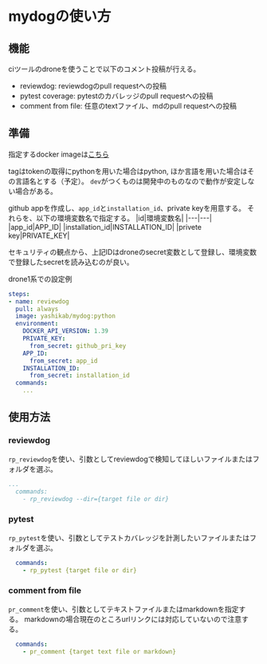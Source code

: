 # mydogの使い方

## 機能

ciツールのdroneを使うことで以下のコメント投稿が行える。

- reviewdog: reviewdogのpull requestへの投稿
- pytest coverage: pytestのカバレッジのpull requestへの投稿
- comment from file: 任意のtextファイル、mdのpull requestへの投稿

## 準備

指定するdocker imageは[こちら](https://hub.docker.com/repository/docker/yashikab/mydog)

tagはtokenの取得にpythonを用いた場合はpython, ほか言語を用いた場合はその言語名とする（予定）。 `dev`がつくものは開発中のものなので動作が安定しない場合がある。

github appを作成し、`app_id`と`installation_id`、private keyを用意する。
それらを、以下の環境変数名で指定する。
|id|環境変数名|
|---|---|
|app_id|APP_ID|
|installation_id|INSTALLATION_ID|
|privete key|PRIVATE_KEY|

セキュリティの観点から、上記IDはdroneのsecret変数として登録し、環境変数で登録したsecretを読み込むのが良い。

drone1系での設定例

```yml
steps:
- name: reviewdog
  pull: always
  image: yashikab/mydog:python
  environment:
    DOCKER_API_VERSION: 1.39
    PRIVATE_KEY:
      from_secret: github_pri_key
    APP_ID:
      from_secret: app_id
    INSTALLATION_ID:
      from_secret: installation_id
  commands:
    ...
```

## 使用方法

### reviewdog

`rp_reviewdog`を使い、引数としてreviewdogで検知してほしいファイルまたはフォルダを選ぶ。

```yml
...
  commands:
    - rp_reviewdog --dir={target file or dir}
```

### pytest

`rp_pytest`を使い、引数としてテストカバレッジを計測したいファイルまたはフォルダを選ぶ。

```yml
  commands:
    - rp_pytest {target file or dir}
```

### comment from file

`pr_comment`を使い、引数としてテキストファイルまたはmarkdownを指定する。
markdownの場合現在のところurlリンクには対応していないので注意する。

```yml
  commands:
    - pr_comment {target text file or markdown}
```
